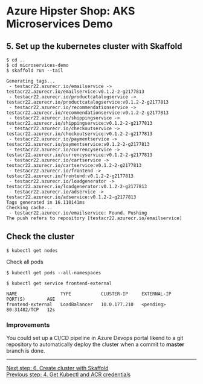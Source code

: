 # Azure Hipster Shop: AKS Microservices Demo

## 5. Set up the kubernetes cluster with Skaffold

```
$ cd ..
$ cd microservices-demo
$ skaffold run --tail

Generating tags...
 - testacr22.azurecr.io/emailservice -> testacr22.azurecr.io/emailservice:v0.1.2-2-g2177813
 - testacr22.azurecr.io/productcatalogservice -> testacr22.azurecr.io/productcatalogservice:v0.1.2-2-g2177813
 - testacr22.azurecr.io/recommendationservice -> testacr22.azurecr.io/recommendationservice:v0.1.2-2-g2177813
 - testacr22.azurecr.io/shippingservice -> testacr22.azurecr.io/shippingservice:v0.1.2-2-g2177813
 - testacr22.azurecr.io/checkoutservice -> testacr22.azurecr.io/checkoutservice:v0.1.2-2-g2177813
 - testacr22.azurecr.io/paymentservice -> testacr22.azurecr.io/paymentservice:v0.1.2-2-g2177813
 - testacr22.azurecr.io/currencyservice -> testacr22.azurecr.io/currencyservice:v0.1.2-2-g2177813
 - testacr22.azurecr.io/cartservice -> testacr22.azurecr.io/cartservice:v0.1.2-2-g2177813
 - testacr22.azurecr.io/frontend -> testacr22.azurecr.io/frontend:v0.1.2-2-g2177813
 - testacr22.azurecr.io/loadgenerator -> testacr22.azurecr.io/loadgenerator:v0.1.2-2-g2177813
 - testacr22.azurecr.io/adservice -> testacr22.azurecr.io/adservice:v0.1.2-2-g2177813
Tags generated in 16.110141ms
Checking cache...
 - testacr22.azurecr.io/emailservice: Found. Pushing
The push refers to repository [testacr22.azurecr.io/emailservice]
```

## Check the cluster

```
$ kubectl get nodes
```

Check all pods

```
$ kubectl get pods --all-namespaces
```

```
$ kubectl get service frontend-external

NAME                TYPE           CLUSTER-IP     EXTERNAL-IP   PORT(S)        AGE
frontend-external   LoadBalancer   10.0.177.210   <pending>     80:31482/TCP   12s
```

### Improvements

You could set up a CI/CD pipeline in Azure Devops portal likend to a git repository to automatically deploy the cluster when a commit to __master__ branch is done.

---
[Next step: 6. Create cluster with Skaffold](../doc/06_helm.md)  
[Previous step: 4. Get Kubectl and ACR credentials](../doc/04_get_credentials.md)

